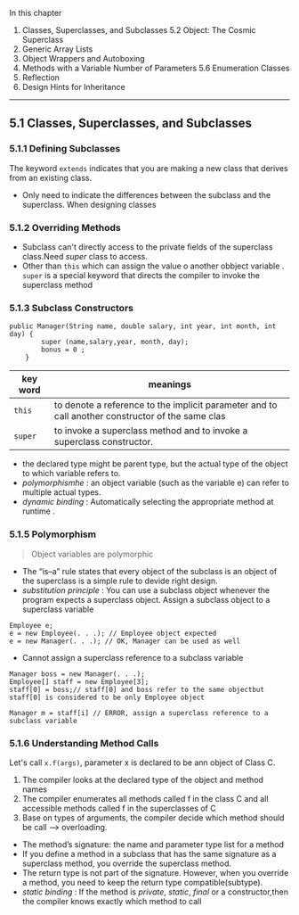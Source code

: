 In this chapter
1. Classes, Superclasses, and Subclasses 5.2 Object: The Cosmic Superclass
2. Generic Array Lists
3. Object Wrappers and Autoboxing
4. Methods with a Variable Number of Parameters 5.6 Enumeration Classes
5. Reflection
6. Design Hints for Inheritance
----
## 5.1 Classes, Superclasses, and Subclasses
### 5.1.1 Defining Subclasses
The keyword `extends` indicates that you are making a new class that derives from an existing class. 

* Only need to indicate the differences between the subclass and the superclass. When designing classes

### 5.1.2 Overriding Methods
* Subclass can't directly access to the private fields of the superclass class.Need *super* class to access.
* Other than `this` which can assign the value o another obbject variable . `super` is a special keyword that directs the compiler to invoke the superclass method  

### 5.1.3 Subclass Constructors
```
public Manager(String name, double salary, int year, int month, int day) {
		super (name,salary,year, month, day);
		bonus = 0 ;
	}
```

|key word|meanings|
|--------|--------|
| `this`|to denote a reference to the implicit parameter and to call another constructor of the same clas|
|`super`|to invoke a superclass method and to invoke a superclass constructor.|

* the declared type might be parent type, but the actual type of the object to which variable refers to.
* *polymorphismhe* : an object variable (such as the variable e) can refer to multiple actual types.
* *dynamic binding* : Automatically selecting the appropriate method at runtime .

### 5.1.5 Polymorphism
>  Object variables are polymorphic
* The “is–a” rule states that every object of the subclass is an object of the superclass is a simple rule to devide right design.
* *substitution principle* :  You can use a subclass object whenever the program expects a superclass object. Assign a subclass object to a superclass variable
```
Employee e;
e = new Employee(. . .); // Employee object expected
e = new Manager(. . .); // OK, Manager can be used as well
```

*  Cannot assign a superclass reference to a subclass variable
```
Manager boss = new Manager(. . .); 
Employee[] staff = new Employee[3];
staff[0] = boss;// staff[0] and boss refer to the same objectbut staff[0] is considered to be only Employee object 

Manager m = staff[i] // ERROR, assign a superclass reference to a subclass variable
```

### 5.1.6 Understanding Method Calls

Let's call `x.f(args)`, parameter x is declared to be ann object of Class C.

1. The compiler looks at the declared type of the object and method names
2. The compiler enumerates all methods called f in the class C and all accessible methods called f in the superclasses of C
3. Base on types of arguments, the compiler decide which method should be call --> overloading.

*  The method’s signature: the name and parameter type list for a method
*  If you define a method in a subclass that has the same signature as a superclass method, you override the superclass method.
*  The return type is not part of the signature. However, when you override a method, you need to keep the return type compatible(subtype).
* *static binding* :  If  the method is *private*, *static*, *final* or a constructor,then the compiler knows exactly which method to call
